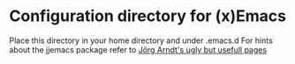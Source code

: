 # Configuration directory for (x)Emacs

Place this directory in your home directory and under .emacs.d
For hints about the jjemacs package refer to [Jörg Arndt's ugly but usefull pages](https://jjj.de/)
